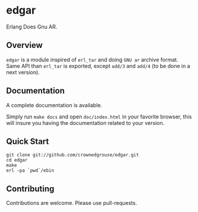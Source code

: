 # edgar #

Erlang Does Gnu AR.

## Overview ##

``edgar`` is a module inspired of ``erl_tar`` and doing ``GNU ar`` archive format. 
Same API than ``erl_tar`` is exported, except ``add/3`` and ``add/4`` (to be done in a next version).


## Documentation ##

A complete documentation is available.

Simply run `make docs` and open `doc/index.html` in your favorite browser, this will insure you having the documentation related to your version.

## Quick Start ##

```
git clone git://github.com/crownedgrouse/edgar.git
cd edgar
make
erl -pa `pwd`/ebin
```

## Contributing ##

Contributions are welcome. Please use pull-requests.
